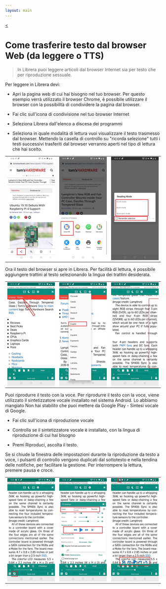 ```yaml
---
layout: main
---
```

[<](/wiki/faq)

# Come trasferire testo dal browser Web (da leggere o TTS)

> In Librera puoi leggere articoli dal browser Internet sia per testo che per riproduzione sessuale.

 
Per leggere in Librera devi:

* Apri la pagina web di cui hai bisogno nel tuo browser. Per questo esempio verrà utilizzato il browser Сhrome, è possibile utilizzare il browser con la possibilità di condividere la pagina dal browser.

* Fai clic sull'icona di condivisione nel tuo browser Internet

* Seleziona Librera dall'elenco a discesa dei programmi

* Seleziona in quale modalità di lettura vuoi visualizzare il testo trasmesso dal browser. Mettendo la casella di controllo su &quot;ricorda selezione&quot; tutti i testi successivi trasferiti dal browser verranno aperti nel tipo di lettura che hai scelto.

||||
|-|-|-|
|![](1.jpg)|![](2.jpg)|![](3.jpg)|


Ora il testo del browser si apre in Librera. Per facilità di lettura, è possibile aggiungere trattini al testo selezionando la lingua dei trattini desiderata.


||||
|-|-|-|
|![](4.jpg)|![](5.jpg)|![](6.jpg)|


Puoi riprodurre il testo con la voce. Per riprodurre il testo con la voce, viene utilizzato il sintetizzatore vocale installato nel sistema Android.
Lo abbiamo mangiato Non hai stabilito che puoi mettere da Google Play - Sintesi vocale di Google.

* Fai clic sull'icona di riproduzione vocale

* Controlla se il sintetizzatore vocale è installato, con la lingua di riproduzione di cui hai bisogno

* Premi Riproduci, ascolta il testo.

Se si chiude la finestra delle impostazioni durante la riproduzione da testo a voce, i pulsanti di controllo vengono duplicati dal sottotesto e nella tendina delle notifiche, per facilitare la gestione. Per interrompere la lettura, premere pausa e croce.


||||
|-|-|-|
|![](7.jpg)|![](8.jpg)|![](10.jpg)|
